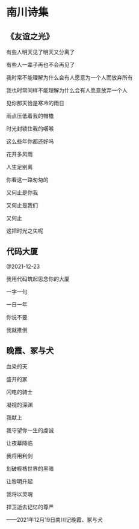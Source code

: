 # 南川诗集

## 《友谊之光》

有些人明天见了明天又分离了

有些人一辈子再也不会再见了

我时常不能理解为什么会有人愿意为一个人而放弃所有

我也时常同样不能理解为什么会有人愿意放弃一个人

见你那天恰是寒冷的雨日

雨点压低着我的帽檐

时光封锁住我的咽喉

这么些年你都还好吗

花开多风雨

人生足别离

你看这一路匆匆的

又何止是你我

又何止是我们

又何止

这把时光之矢呢

## 代码大厦

@2021-12-23

我用代码筑起思念你的大厦

一字一句

一日一年

你说不要

我就推倒

## 晚霞、冢与犬

血染的天

盛开的冢

闪电的骑士

凝视的深渊

我献上

我守望你一生的虔诚

让夜幕降临

我将用利剑

划破桎梏世界的黑暗

让黎明升起

我将以灵魂

捍卫逝去记忆的尊严

——2021年12月19日南川记晚霞、冢与犬

